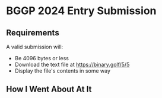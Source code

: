 # BGGP 2024 Entry Submission


## Requirements
A valid submission will:
   - Be 4096 bytes or less
   - Download the text file at https://binary.golf/5/5
   - Display the file's contents in some way

## How I Went About At It
